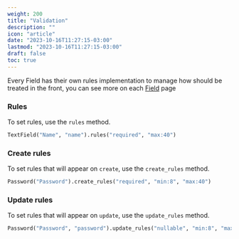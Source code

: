 ```yaml
---
weight: 200
title: "Validation"
description: ""
icon: "article"
date: "2023-10-16T11:27:15-03:00"
lastmod: "2023-10-16T11:27:15-03:00"
draft: false
toc: true
---
```


Every Field has their own rules implementation to manage how should be treated in the front, you can see more on each [Field](/docs/fields/field-types) page

### Rules

To set rules, use the `rules` method.

```python
TextField("Name", "name").rules("required", "max:40")
```

### Create rules

To set rules that will appear on `create`, use the `create_rules` method.

```python
Password("Password").create_rules("required", "min:8", "max:40")
```

### Update rules

To set rules that will appear on `update`, use the `update_rules` method.

```python
Password("Password", "password").update_rules("nullable", "min:8", "max:40")
```